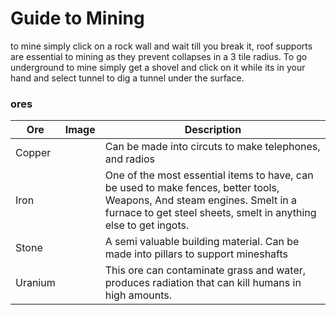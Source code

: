 # Guide to Mining

to mine simply click on a rock wall and wait till you break it, roof
supports are essential to mining as they prevent collapses in a 3 tile
radius. To go underground to mine simply get a shovel and click on it
while its in your hand and select tunnel to dig a tunnel under the
surface.

### ores

| Ore     | Image | Description                                                                                                                                                                                  |
| ------- | ----- | -------------------------------------------------------------------------------------------------------------------------------------------------------------------------------------------- |
| Copper  |       | Can be made into circuts to make telephones, and radios                                                                                                                                      |
| Iron    |       | One of the most essential items to have, can be used to make fences, better tools, Weapons, And steam engines. Smelt in a furnace to get steel sheets, smelt in anything else to get ingots. |
| Stone   |       | A semi valuable building material. Can be made into pillars to support mineshafts                                                                                                            |
| Uranium |       | This ore can contaminate grass and water, produces radiation that can kill humans in high amounts.                                                                                           |